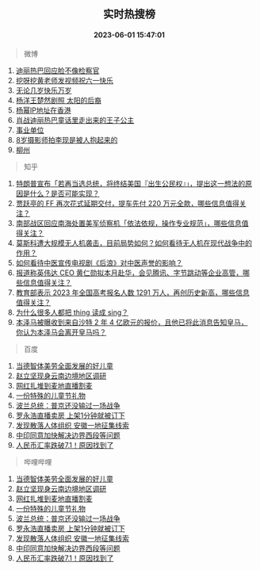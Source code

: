 <div align="center"><h2>实时热搜榜</h2><h4>2023-06-01 15:47:01</h4></div>

> 微博  

1. [迪丽热巴回应脸不像检察官](https://s.weibo.com/weibo?q=%23%E8%BF%AA%E4%B8%BD%E7%83%AD%E5%B7%B4%E5%9B%9E%E5%BA%94%E8%84%B8%E4%B8%8D%E5%83%8F%E6%A3%80%E5%AF%9F%E5%AE%98%23&t=31&band_rank=1&Refer=top)<br />
2. [挖呀挖黄老师发视频祝六一快乐](https://s.weibo.com/weibo?q=%23%E6%8C%96%E5%91%80%E6%8C%96%E9%BB%84%E8%80%81%E5%B8%88%E5%8F%91%E8%A7%86%E9%A2%91%E7%A5%9D%E5%85%AD%E4%B8%80%E5%BF%AB%E4%B9%90%23&t=31&band_rank=2&Refer=top)<br />
3. [无论几岁快乐万岁](https://s.weibo.com/weibo?q=%23%E6%97%A0%E8%AE%BA%E5%87%A0%E5%B2%81%E5%BF%AB%E4%B9%90%E4%B8%87%E5%B2%81%23&t=31&band_rank=3&Refer=top)<br />
4. [杨洋王楚然剧照 太阳的后裔](https://s.weibo.com/weibo?q=%E6%9D%A8%E6%B4%8B%E7%8E%8B%E6%A5%9A%E7%84%B6%E5%89%A7%E7%85%A7%20%E5%A4%AA%E9%98%B3%E7%9A%84%E5%90%8E%E8%A3%94&t=31&band_rank=4&Refer=top)<br />
5. [杨幂IP地址在香港](https://s.weibo.com/weibo?q=%23%E6%9D%A8%E5%B9%82IP%E5%9C%B0%E5%9D%80%E5%9C%A8%E9%A6%99%E6%B8%AF%23&t=31&band_rank=5&Refer=top)<br />
6. [肖战迪丽热巴童话里走出来的王子公主](https://s.weibo.com/weibo?q=%23%E8%82%96%E6%88%98%E8%BF%AA%E4%B8%BD%E7%83%AD%E5%B7%B4%E7%AB%A5%E8%AF%9D%E9%87%8C%E8%B5%B0%E5%87%BA%E6%9D%A5%E7%9A%84%E7%8E%8B%E5%AD%90%E5%85%AC%E4%B8%BB%23&t=31&band_rank=6&Refer=top)<br />
7. [事业单位](https://s.weibo.com/weibo?q=%E4%BA%8B%E4%B8%9A%E5%8D%95%E4%BD%8D&t=31&band_rank=7&Refer=top)<br />
8. [8岁摄影师拍李现是被人抱起来的](https://s.weibo.com/weibo?q=%238%E5%B2%81%E6%91%84%E5%BD%B1%E5%B8%88%E6%8B%8D%E6%9D%8E%E7%8E%B0%E6%98%AF%E8%A2%AB%E4%BA%BA%E6%8A%B1%E8%B5%B7%E6%9D%A5%E7%9A%84%23&t=31&band_rank=8&Refer=top)<br />
9. [柳州](https://s.weibo.com/weibo?q=%E6%9F%B3%E5%B7%9E&t=31&band_rank=9&Refer=top)<br />

> 知乎  

1. [特朗普宣布「若再当选总统，将终结美国『出生公民权』」，提出这一想法的原因是什么？是否可能实现？](https://www.zhihu.com/question/604042043)<br />
2. [贾跃亭的 FF 再次花式延期交付，提车先付 220 万元全款，哪些信息值得关注？](https://www.zhihu.com/question/604057913)<br />
3. [南部战区回应南海处置美军侦察机「依法依规，操作专业规范」，哪些信息值得关注？](https://www.zhihu.com/question/604177453)<br />
4. [莫斯科遭大规模无人机袭击，目前局势如何？如何看待无人机在现代战争中的作用？](https://www.zhihu.com/question/604170757)<br />
5. [如何看待中医宣传电视剧《后浪》对中医声誉的影响？](https://www.zhihu.com/question/602238708)<br />
6. [报道称英伟达 CEO 黄仁勋拟本月赴华，会见腾讯、字节跳动等企业高管，哪些信息值得关注？](https://www.zhihu.com/question/604175403)<br />
7. [教育部表示 2023 年全国高考报名人数 1291 万人，再创历史新高，哪些信息值得关注？](https://www.zhihu.com/question/604181829)<br />
8. [为什么很多人都把 thing 读成 sing？](https://www.zhihu.com/question/592089213)<br />
9. [本泽马被曝收到来自沙特 2 年 4 亿欧元的报价，且他已将此消息告知皇马，你认为本泽马会离开皇马吗？](https://www.zhihu.com/question/603981363)<br />

> 百度  

1. [当德智体美劳全面发展的好儿童](https://www.baidu.com/s?wd=%E5%BD%93%E5%BE%B7%E6%99%BA%E4%BD%93%E7%BE%8E%E5%8A%B3%E5%85%A8%E9%9D%A2%E5%8F%91%E5%B1%95%E7%9A%84%E5%A5%BD%E5%84%BF%E7%AB%A5&sa=fyb_news&rsv_dl=fyb_news)<br />
2. [赵立坚现身云南边境地区调研](https://www.baidu.com/s?wd=%E8%B5%B5%E7%AB%8B%E5%9D%9A%E7%8E%B0%E8%BA%AB%E4%BA%91%E5%8D%97%E8%BE%B9%E5%A2%83%E5%9C%B0%E5%8C%BA%E8%B0%83%E7%A0%94&sa=fyb_news&rsv_dl=fyb_news)<br />
3. [网红扎堆到麦地直播割麦](https://www.baidu.com/s?wd=%E7%BD%91%E7%BA%A2%E6%89%8E%E5%A0%86%E5%88%B0%E9%BA%A6%E5%9C%B0%E7%9B%B4%E6%92%AD%E5%89%B2%E9%BA%A6&sa=fyb_news&rsv_dl=fyb_news)<br />
4. [一份特殊的儿童节礼物](https://www.baidu.com/s?wd=%E4%B8%80%E4%BB%BD%E7%89%B9%E6%AE%8A%E7%9A%84%E5%84%BF%E7%AB%A5%E8%8A%82%E7%A4%BC%E7%89%A9&sa=fyb_news&rsv_dl=fyb_news)<br />
5. [波兰总统：普京还没输过一场战争](https://www.baidu.com/s?wd=%E6%B3%A2%E5%85%B0%E6%80%BB%E7%BB%9F%EF%BC%9A%E6%99%AE%E4%BA%AC%E8%BF%98%E6%B2%A1%E8%BE%93%E8%BF%87%E4%B8%80%E5%9C%BA%E6%88%98%E4%BA%89&sa=fyb_news&rsv_dl=fyb_news)<br />
6. [罗永浩直播卖房 上架1分钟就被订下](https://www.baidu.com/s?wd=%E7%BD%97%E6%B0%B8%E6%B5%A9%E7%9B%B4%E6%92%AD%E5%8D%96%E6%88%BF+%E4%B8%8A%E6%9E%B61%E5%88%86%E9%92%9F%E5%B0%B1%E8%A2%AB%E8%AE%A2%E4%B8%8B&sa=fyb_news&rsv_dl=fyb_news)<br />
7. [发现散落人体组织 安徽一地征集线索](https://www.baidu.com/s?wd=%E5%8F%91%E7%8E%B0%E6%95%A3%E8%90%BD%E4%BA%BA%E4%BD%93%E7%BB%84%E7%BB%87+%E5%AE%89%E5%BE%BD%E4%B8%80%E5%9C%B0%E5%BE%81%E9%9B%86%E7%BA%BF%E7%B4%A2&sa=fyb_news&rsv_dl=fyb_news)<br />
8. [中印同意加快解决边界西段等问题](https://www.baidu.com/s?wd=%E4%B8%AD%E5%8D%B0%E5%90%8C%E6%84%8F%E5%8A%A0%E5%BF%AB%E8%A7%A3%E5%86%B3%E8%BE%B9%E7%95%8C%E8%A5%BF%E6%AE%B5%E7%AD%89%E9%97%AE%E9%A2%98&sa=fyb_news&rsv_dl=fyb_news)<br />
9. [人民币汇率跌破7.1！原因找到了](https://www.baidu.com/s?wd=%E4%BA%BA%E6%B0%91%E5%B8%81%E6%B1%87%E7%8E%87%E8%B7%8C%E7%A0%B47.1%EF%BC%81%E5%8E%9F%E5%9B%A0%E6%89%BE%E5%88%B0%E4%BA%86&sa=fyb_news&rsv_dl=fyb_news)<br />

> 哔哩哔哩  

1. [当德智体美劳全面发展的好儿童](https://www.baidu.com/s?wd=%E5%BD%93%E5%BE%B7%E6%99%BA%E4%BD%93%E7%BE%8E%E5%8A%B3%E5%85%A8%E9%9D%A2%E5%8F%91%E5%B1%95%E7%9A%84%E5%A5%BD%E5%84%BF%E7%AB%A5&sa=fyb_news&rsv_dl=fyb_news)<br />
2. [赵立坚现身云南边境地区调研](https://www.baidu.com/s?wd=%E8%B5%B5%E7%AB%8B%E5%9D%9A%E7%8E%B0%E8%BA%AB%E4%BA%91%E5%8D%97%E8%BE%B9%E5%A2%83%E5%9C%B0%E5%8C%BA%E8%B0%83%E7%A0%94&sa=fyb_news&rsv_dl=fyb_news)<br />
3. [网红扎堆到麦地直播割麦](https://www.baidu.com/s?wd=%E7%BD%91%E7%BA%A2%E6%89%8E%E5%A0%86%E5%88%B0%E9%BA%A6%E5%9C%B0%E7%9B%B4%E6%92%AD%E5%89%B2%E9%BA%A6&sa=fyb_news&rsv_dl=fyb_news)<br />
4. [一份特殊的儿童节礼物](https://www.baidu.com/s?wd=%E4%B8%80%E4%BB%BD%E7%89%B9%E6%AE%8A%E7%9A%84%E5%84%BF%E7%AB%A5%E8%8A%82%E7%A4%BC%E7%89%A9&sa=fyb_news&rsv_dl=fyb_news)<br />
5. [波兰总统：普京还没输过一场战争](https://www.baidu.com/s?wd=%E6%B3%A2%E5%85%B0%E6%80%BB%E7%BB%9F%EF%BC%9A%E6%99%AE%E4%BA%AC%E8%BF%98%E6%B2%A1%E8%BE%93%E8%BF%87%E4%B8%80%E5%9C%BA%E6%88%98%E4%BA%89&sa=fyb_news&rsv_dl=fyb_news)<br />
6. [罗永浩直播卖房 上架1分钟就被订下](https://www.baidu.com/s?wd=%E7%BD%97%E6%B0%B8%E6%B5%A9%E7%9B%B4%E6%92%AD%E5%8D%96%E6%88%BF+%E4%B8%8A%E6%9E%B61%E5%88%86%E9%92%9F%E5%B0%B1%E8%A2%AB%E8%AE%A2%E4%B8%8B&sa=fyb_news&rsv_dl=fyb_news)<br />
7. [发现散落人体组织 安徽一地征集线索](https://www.baidu.com/s?wd=%E5%8F%91%E7%8E%B0%E6%95%A3%E8%90%BD%E4%BA%BA%E4%BD%93%E7%BB%84%E7%BB%87+%E5%AE%89%E5%BE%BD%E4%B8%80%E5%9C%B0%E5%BE%81%E9%9B%86%E7%BA%BF%E7%B4%A2&sa=fyb_news&rsv_dl=fyb_news)<br />
8. [中印同意加快解决边界西段等问题](https://www.baidu.com/s?wd=%E4%B8%AD%E5%8D%B0%E5%90%8C%E6%84%8F%E5%8A%A0%E5%BF%AB%E8%A7%A3%E5%86%B3%E8%BE%B9%E7%95%8C%E8%A5%BF%E6%AE%B5%E7%AD%89%E9%97%AE%E9%A2%98&sa=fyb_news&rsv_dl=fyb_news)<br />
9. [人民币汇率跌破7.1！原因找到了](https://www.baidu.com/s?wd=%E4%BA%BA%E6%B0%91%E5%B8%81%E6%B1%87%E7%8E%87%E8%B7%8C%E7%A0%B47.1%EF%BC%81%E5%8E%9F%E5%9B%A0%E6%89%BE%E5%88%B0%E4%BA%86&sa=fyb_news&rsv_dl=fyb_news)<br />
